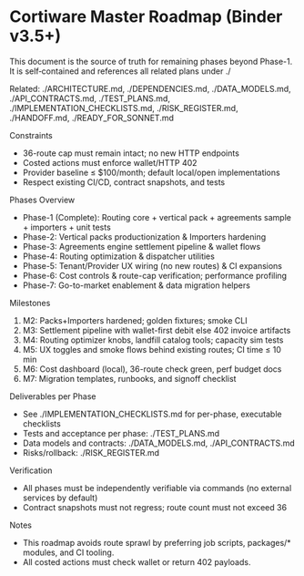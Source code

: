 # Cortiware Master Roadmap (Binder v3.5+)

This document is the source of truth for remaining phases beyond Phase-1. It is self‑contained and references all related plans under ./

Related: ./ARCHITECTURE.md, ./DEPENDENCIES.md, ./DATA_MODELS.md, ./API_CONTRACTS.md, ./TEST_PLANS.md, ./IMPLEMENTATION_CHECKLISTS.md, ./RISK_REGISTER.md, ./HANDOFF.md, ./READY_FOR_SONNET.md

Constraints
- 36-route cap must remain intact; no new HTTP endpoints
- Costed actions must enforce wallet/HTTP 402
- Provider baseline ≤ $100/month; default local/open implementations
- Respect existing CI/CD, contract snapshots, and tests

Phases Overview
- Phase-1 (Complete): Routing core + vertical pack + agreements sample + importers + unit tests
- Phase-2: Vertical packs productionization & Importers hardening
- Phase-3: Agreements engine settlement pipeline & wallet flows
- Phase-4: Routing optimization & dispatcher utilities
- Phase-5: Tenant/Provider UX wiring (no new routes) & CI expansions
- Phase-6: Cost controls & route-cap verification; performance profiling
- Phase-7: Go-to-market enablement & data migration helpers

Milestones
1) M2: Packs+Importers hardened; golden fixtures; smoke CLI
2) M3: Settlement pipeline with wallet-first debit else 402 invoice artifacts
3) M4: Routing optimizer knobs, landfill catalog tools; capacity sim tests
4) M5: UX toggles and smoke flows behind existing routes; CI time ≤ 10 min
5) M6: Cost dashboard (local), 36-route check green, perf budget docs
6) M7: Migration templates, runbooks, and signoff checklist

Deliverables per Phase
- See ./IMPLEMENTATION_CHECKLISTS.md for per-phase, executable checklists
- Tests and acceptance per phase: ./TEST_PLANS.md
- Data models and contracts: ./DATA_MODELS.md, ./API_CONTRACTS.md
- Risks/rollback: ./RISK_REGISTER.md

Verification
- All phases must be independently verifiable via commands (no external services by default)
- Contract snapshots must not regress; route count must not exceed 36

Notes
- This roadmap avoids route sprawl by preferring job scripts, packages/* modules, and CI tooling.
- All costed actions must check wallet or return 402 payloads.

